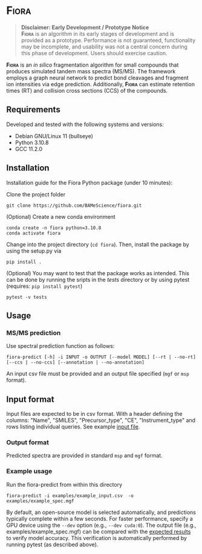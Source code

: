 # **F<span style="font-variant:small-caps;">iora</span>**

> **Disclaimer: Early Development / Prototype Notice**<br>
> **F<span style="font-variant:small-caps;">iora</span>** is an algorithm in its early stages of development and is provided as a prototype.
Performance is not guaranteed, functionality may be incomplete, and usability was not a central concern during this phase of development. 
Users should exercise caution.

**F<span style="font-variant:small-caps;">iora</span>** is an *in silico* fragmentation algorithm for small compounds that produces simulated tandem mass spectra (MS/MS). The framework employs a graph neural network to predict bond cleavages and fragment ion intensities via edge prediction. Additionally, **F<span style="font-variant:small-caps;">iora</span>** can estimate retention times (RT) and collision cross sections (CCS) of the compounds.

## Requirements

Developed and tested with the following systems and versions:
* Debian GNU/Linux 11 (bullseye)
* Python 3.10.8
* GCC 11.2.0


## Installation

Installation guide for the Fiora Python package (under 10 minutes):

Clone the project folder 

    git clone https://github.com/BAMeScience/fiora.git

(Optional) Create a new conda environment

    conda create -n fiora python=3.10.8
    conda activate fiora

Change into the project directory (`cd fiora`). Then, install the package by using the setup.py via

    pip install .

(Optional) You may want to test that the package works as intended. This can be done by running the sripts in the *tests* directory or by using pytest (requires: `pip install pytest`)

    pytest -v tests

## Usage

### MS/MS prediction

Use spectral prediction function as follows:

    fiora-predict [-h] -i INPUT -o OUTPUT [--model MODEL] [--rt | --no-rt] [--ccs | --no-ccs] [--annotation | --no-annotation]

An input csv file must be provided and an output file specified (`mgf` or `msp` format).

## Input format

Input files are expected to be in csv format. With a header defining the columns: "Name", "SMILES", "Precursor_type", "CE", "Instrument_type" and rows listing individual queries.
See example [input file](examples/example_input.csv).

### Output format

Predicted spectra are provided in standard `msp` and `mgf` format.

### Example usage

Run the fiora-predict from within this directory

    fiora-predict -i examples/example_input.csv  -o examples/example_spec.mgf

By default, an open-source model is selected automatically, and predictions typically complete within a few seconds. For faster performance, specify a GPU device using the `--dev` option (e.g., `--dev cuda:0`). The output file (e.g., examples/example_spec.mgf) can be compared with the [expected results](examples/expected_output.mgf) to verify model accuracy. This verification is automatically performed by running pytest (as described above).